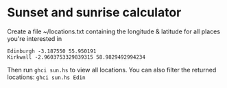 # Sunset and sunrise calculator 

Create a file ~/locations.txt containing the longitude & latitude for all places you're interested in 

```
Edinburgh -3.187550 55.950191
Kirkwall -2.9603753329839315 58.9829492994234
```

Then run `ghci sun.hs` to view all locations. You can also filter the returned locations:  `ghci sun.hs Edin`

